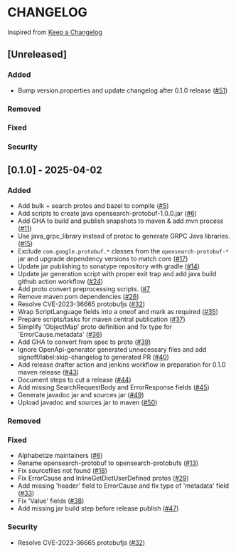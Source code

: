 # CHANGELOG

Inspired from [Keep a Changelog](https://keepachangelog.com/en/1.0.0/)

## [Unreleased]
### Added
- Bump version.properties and update changelog after 0.1.0 release  ([#51](https://github.com/opensearch-project/opensearch-protobufs/pull/51))
### Removed

### Fixed

### Security

## [0.1.0] - 2025-04-02

### Added
- Add bulk + search protos and bazel to compile ([#5](https://github.com/opensearch-project/opensearch-protobufs/pull/5))
- Add scripts to create java opensearch-protobuf-1.0.0.jar ([#6](https://github.com/opensearch-project/opensearch-protobufs/pull/6))
- Add GHA to build and publish snapshots to maven & add mvn process ([#11](https://github.com/opensearch-project/opensearch-protobufs/pull/11))
- Use java_grpc_library instead of protoc to generate GRPC Java libraries. ([#15](https://github.com/opensearch-project/opensearch-protobufs/pull/15))
- Exclude `com.google.protobuf.*` classes from the `opensearch-protobuf-*` jar and upgrade dependency versions to match core ([#17](https://github.com/opensearch-project/opensearch-protobufs/pull/17))
- Update jar publishing to sonatype repository with gradle ([#14](https://github.com/opensearch-project/opensearch-protobufs/pull/14))
- Update jar generation script with proper exit trap and add java build github action workflow ([#24](https://github.com/opensearch-project/opensearch-protobufs/pull/24))
- Add proto convert preprocessing scripts. ([#7](https://github.com/opensearch-project/opensearch-protobufs/pull/7)
- Remove maven pom dependencies ([#26](https://github.com/opensearch-project/opensearch-protobufs/pull/26))
- Resolve CVE-2023-36665 protobufjs ([#32](https://github.com/opensearch-project/opensearch-protobufs/pull/32))
- Wrap ScriptLanguage fields into a oneof and mark as required ([#35](https://github.com/opensearch-project/opensearch-protobufs/pull/35))
- Prepare scripts/tasks for maven central publication ([#37](https://github.com/opensearch-project/opensearch-protobufs/pull/37))
- Simplify 'ObjectMap' proto definition and fix type for 'ErrorCause.metadata' ([#36](https://github.com/opensearch-project/opensearch-protobufs/pull/36))
- Add GHA to convert from spec to proto ([#39](https://github.com/opensearch-project/opensearch-protobufs/pull/39))
- Ignore OpenApi-generator generated unnecessary files and add signoff/label:skip-changelog to generated PR ([#40](https://github.com/opensearch-project/opensearch-protobufs/pull/40))
- Add release drafter action and jenkins workflow in preparation for 0.1.0 maven release ([#43](https://github.com/opensearch-project/opensearch-protobufs/pull/43))
- Document steps to cut a release ([#44](https://github.com/opensearch-project/opensearch-protobufs/pull/44))
- Add missing SearchRequestBody and ErrorResponse fields ([#45](https://github.com/opensearch-project/opensearch-protobufs/pull/45))
- Generate javadoc jar and sources jar ([#49](https://github.com/opensearch-project/opensearch-protobufs/pull/49))
- Upload javadoc and sources jar to maven ([#50](https://github.com/opensearch-project/opensearch-protobufs/pull/50))

### Removed

### Fixed
- Alphabetize maintainers ([#6](https://github.com/opensearch-project/opensearch-protobufs/pull/7))
- Rename opensearch-protobuf to opensearch-protobufs ([#13](https://github.com/opensearch-project/opensearch-protobufs/pull/13))
- Fix sourcefiles not found ([#18](https://github.com/opensearch-project/opensearch-protobufs/pull/18))
- Fix ErrorCause and InlineGetDictUserDefined protos ([#29](https://github.com/opensearch-project/opensearch-protobufs/pull/29))
- Add missing 'header' field to ErrorCause and fix type of 'metadata' field ([#33](https://github.com/opensearch-project/opensearch-protobufs/pull/33))
- Fix 'Value' fields ([#38](https://github.com/opensearch-project/opensearch-protobufs/pull/38))
- Add missing jar build step before release publish ([#47](https://github.com/opensearch-project/opensearch-protobufs/pull/47))

### Security
- Resolve CVE-2023-36665 protobufjs ([#32](https://github.com/opensearch-project/opensearch-protobufs/pull/32))
